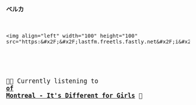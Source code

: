 ### ベルカ

<big>
    <pre>


    <img align="left" width="100" height="100" src="https:&#x2F;&#x2F;lastfm.freetls.fastly.net&#x2F;i&#x2F;u&#x2F;174s&#x2F;cc73349ebea683c46efb709667afbdfc.jpg">

</br><p align="left">🎵🎶 Currently listening to <b><a href="https://www.youtube.com/results?search_query=of+Montreal+It&#39;s+Different+for+Girls" target="_blank">of Montreal - It&#39;s Different for Girls</a> 🔗</b></p>
</pre></big>